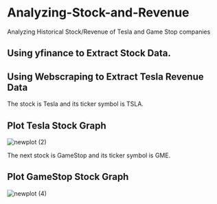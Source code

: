 # Analyzing-Stock-and-Revenue
Analyzing Historical Stock/Revenue of Tesla and Game Stop companies

## Using yfinance to Extract Stock Data. 
## Using Webscraping to Extract Tesla Revenue Data

The stock is Tesla and its ticker symbol is TSLA.

##  Plot Tesla Stock Graph

![newplot (2)](https://user-images.githubusercontent.com/49492170/216773979-e2cd899e-1250-4064-9af9-344a7d8df055.png)


The next stock is GameStop and its ticker symbol is GME.

##  Plot GameStop Stock Graph

![newplot (4)](https://user-images.githubusercontent.com/49492170/216774071-92fd53bb-69f8-4eae-a163-538e81e03f13.png)
